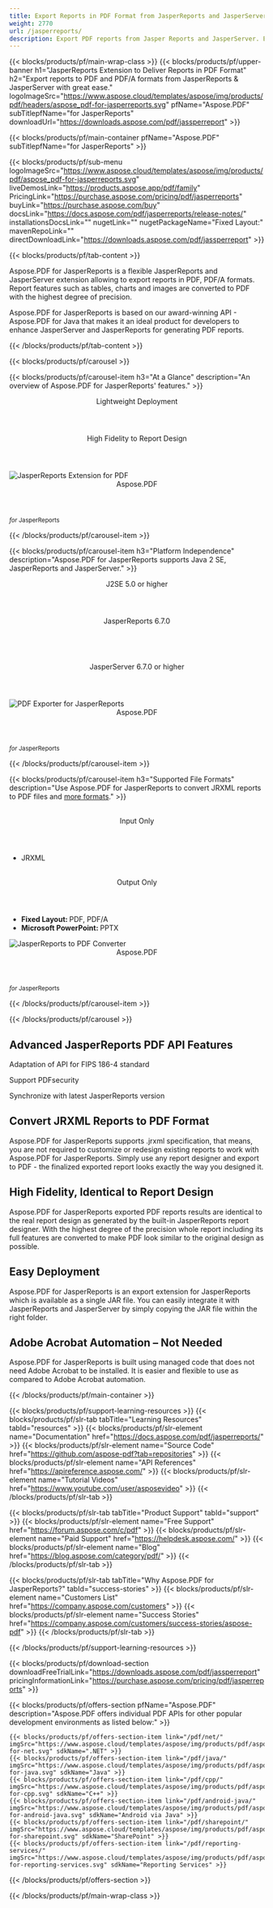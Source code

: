 ```yaml
---
title: Export Reports in PDF Format from JasperReports and JasperServer 
weight: 2770
url: /jasperreports/ 
description: Export PDF reports from Jasper Reports and JasperServer. Easily convert jrxml reports to PDF files
---
```


{{< blocks/products/pf/main-wrap-class >}}
{{< blocks/products/pf/upper-banner h1="JasperReports Extension to Deliver Reports in PDF Format" h2="Export reports to PDF and PDF/A formats from JasperReports & JasperServer with great ease." logoImageSrc="https://www.aspose.cloud/templates/aspose/img/products/pdf/headers/aspose_pdf-for-jasperreports.svg" pfName="Aspose.PDF" subTitlepfName="for JasperReports" downloadUrl="https://downloads.aspose.com/pdf/jassperreport" >}}

{{< blocks/products/pf/main-container pfName="Aspose.PDF" subTitlepfName="for JasperReports" >}}

{{< blocks/products/pf/sub-menu logoImageSrc="https://www.aspose.cloud/templates/aspose/img/products/pdf/aspose_pdf-for-jasperreports.svg" liveDemosLink="https://products.aspose.app/pdf/family" PricingLink="https://purchase.aspose.com/pricing/pdf/jasperreports" buyLink="https://purchase.aspose.com/buy" docsLink="https://docs.aspose.com/pdf/jasperreports/release-notes/" installationsDocsLink="" nugetLink="" nugetPackageName="Fixed Layout:" mavenRepoLink="" directDownloadLink="https://downloads.aspose.com/pdf/jassperreport" >}}

{{< blocks/products/pf/tab-content >}}
<p>
 Aspose.PDF for JasperReports is a flexible JasperReports and JasperServer extension allowing to export reports in PDF, PDF/A formats. Report features such as tables, charts and images are converted to PDF with the highest degree of precision.
</p>

<p>
 Aspose.PDF for JasperReports is based on our award-winning API - Aspose.PDF for Java that makes it an ideal product for developers to enhance JasperServer and JasperReports for generating PDF reports.
</p>

{{< /blocks/products/pf/tab-content >}}

<!--Diagrams Start-->
{{< blocks/products/pf/carousel >}}

{{< blocks/products/pf/carousel-item h3="At a Glance" description="An overview of Aspose.PDF for JasperReports' features." >}}
<div class="diagram1 d1-jasper">
 <div class="d1-row">
  <div class="d1-col d1-left">
   <header>
    <i class="fa fa-cog">
    </i>
    Lightweight Deployment
   </header>
  </div>
  <!--/left-->
  <div class="d1-col d1-right">
   <header>
    <i class="fa fa-table">
    </i>
    High Fidelity to Report Design
   </header>
  </div>
  <!--/right-->
 </div>
 <!--/row-->
 <div class="d1-logo">
  <img alt="JasperReports Extension for PDF" src="https://www.aspose.cloud/templates/aspose/img/products/pdf/aspose_pdf-for-jasperreports.svg"/>
  <header>
   Aspose.PDF
  </header>
  <footer>
   <small>
    <em>
     for
    </em>
    JasperReports
   </small>
  </footer>
 </div>
 <!--/logo-->
</div>

{{< /blocks/products/pf/carousel-item >}}

{{< blocks/products/pf/carousel-item h3="Platform Independence" description="Aspose.PDF for JasperReports supports Java 2 SE, JasperReports and JasperServer." >}}
<div class="diagram1 d1-jasper">
 <div class="d1-row">
  <div class="d1-col d1-left">
   <header style="padding-left: 0px;">
    <i class="fa fa-cubes">
    </i>
    J2SE 5.0 or higher
   </header>
  </div>
  <!--/left-->
  <div class="d1-col d1-right">
   <!--<header style="padding-left: 0px;"><i class="fa fa-cubes"> </i>JasperReports 3.1 or higher</header><br />-->
   <header style="padding-left: 0px;">
    <i class="fa fa-cubes">
    </i>
    JasperReports 6.7.0
   </header>
   <br/>
   <header style="padding-left: 0px;">
    <i class="fa fa-cubes">
    </i>
    JasperServer 6.7.0 or higher
   </header>
  </div>
  <!--/right-->
 </div>
 <!--/row-->
 <div class="d1-logo">
  <img alt="PDF Exporter for JasperReports" src="https://www.aspose.cloud/templates/aspose/img/products/pdf/aspose_pdf-for-jasperreports.svg"/>
  <header>
   Aspose.PDF
  </header>
  <footer>
   <small>
    <em>
     for
    </em>
    JasperReports
   </small>
  </footer>
 </div>
 <!--/logo-->
</div>

{{< /blocks/products/pf/carousel-item >}}

{{< blocks/products/pf/carousel-item h3="Supported File Formats" description="Use Aspose.PDF for JasperReports to convert JRXML reports to PDF files and [more formats](https://docs.aspose.com/pdf/jasperreports/supported-file-formats/)." >}}
<div class="diagram1 d2 d1-jasper">
 <div class="d1-row">
  <div class="d1-col d1-left">
   <br/>
   <header>
    <i class="fa fa-long-arrow-down">
    </i>
    Input Only
   </header>
   <ul>
    <li>
     JRXML
    </li>
   </ul>
  </div>
  <!--/left-->
  <div class="d1-col d1-right">
   <br/>
   <header>
    <i class="fa fa-mail-forward">
    </i>
    Output Only
   </header>
   <ul>
    <li>
     <b>
      Fixed Layout:
     </b>
     PDF, PDF/A
    </li>
    <li>
     <b>
      Microsoft PowerPoint:
     </b>
     PPTX
    </li>
   </ul>
  </div>
  <!--/right-->
 </div>
 <!--/row-->
 <div class="d1-logo">
  <img alt="JasperReports to PDF Converter" src="https://www.aspose.cloud/templates/aspose/img/products/pdf/aspose_pdf-for-jasperreports.svg"/>
  <header>
   Aspose.PDF
  </header>
  <footer>
   <small>
    <em>
     for
    </em>
    JasperReports
   </small>
  </footer>
 </div>
 <!--/logo-->
</div>

{{< /blocks/products/pf/carousel-item >}}

{{< /blocks/products/pf/carousel >}}
<!--Diagrams End-->

<!--Feature-section Start-->
<div class="container-fluid features-section bg-gray singleproduct">
 <a class="anchor" id="features" name="features">
 </a>
 <div class="row">
  <div class="container">
   <h2 class="pr-ft">
    Advanced JasperReports PDF API Features
   </h2>
   <p>
   </p>
   <div class="col-lg-4">
    <em class="fa fa-crosshairs ico-blue fa-2x col-lg-2">
    </em>
    <p class="col-lg-10">
     Adaptation of API for FIPS 186-4 standard
    </p>
   </div>
   <div class="col-lg-4">
    <em class="fa fa-save ico-blue fa-2x col-lg-2">
    </em>
    <p class="col-lg-10">
     Support PDFsecurity
    </p>
   </div>
   <div class="col-lg-4">
    <em class="fa fa-refresh ico-blue fa-2x col-lg-2">
    </em>
    <p class="col-lg-10">
     Synchronize with latest JasperReports version
    </p>
   </div>
   <div class="col-lg-12">
    <h2 class="h2title">
     Convert JRXML Reports to PDF Format
    </h2>
    <p>
     Aspose.PDF for JasperReports supports .jrxml specification, that means, you are not required to customize or redesign existing reports to work with Aspose.PDF for JasperReports. Simply use any report designer and export to PDF - the finalized exported report looks exactly the way you designed it.
    </p>
   </div>
   <div class="col-lg-12">
    <h2 class="h2title">
     High Fidelity, Identical to Report Design
    </h2>
    <p>
     Aspose.PDF for JasperReports exported PDF reports results are identical to the real report design as generated by the built-in JasperReports report designer. With the highest degree of the precision whole report including its full features are converted to make PDF look similar to the original design as possible.
    </p>
   </div>
   <div class="col-lg-12">
    <h2 class="h2title">
     Easy Deployment
    </h2>
    <p>
     Aspose.PDF for JasperReports is an export extension for JasperReports which is available as a single JAR file. You can easily integrate it with JasperReports and JasperServer by simply copying the JAR file within the right folder.
    </p>
   </div>
   <div class="col-lg-12">
    <h2 class="h2title">
     Adobe Acrobat Automation – Not Needed
    </h2>
    <p>
     Aspose.PDF for JasperReports is built using managed code that does not need Adobe Acrobat to be installed. It is easier and flexible to use as compared to Adobe Acrobat automation.
    </p>
   </div>
  </div>
 </div>
</div>
<!--Feature-section End-->

{{< /blocks/products/pf/main-container >}}


{{< blocks/products/pf/support-learning-resources >}}
{{< blocks/products/pf/slr-tab tabTitle="Learning Resources" tabId="resources" >}}
{{< blocks/products/pf/slr-element name="Documentation" href="https://docs.aspose.com/pdf/jasperreports/" >}}
{{< blocks/products/pf/slr-element name="Source Code" href="https://github.com/aspose-pdf?tab=repositories" >}}
{{< blocks/products/pf/slr-element name="API References" href="https://apireference.aspose.com/" >}}
{{< blocks/products/pf/slr-element name="Tutorial Videos" href="https://www.youtube.com/user/asposevideo" >}}
{{< /blocks/products/pf/slr-tab >}}

{{< blocks/products/pf/slr-tab tabTitle="Product Support" tabId="support" >}}
{{< blocks/products/pf/slr-element name="Free Support" href="https://forum.aspose.com/c/pdf" >}}
{{< blocks/products/pf/slr-element name="Paid Support" href="https://helpdesk.aspose.com/" >}}
{{< blocks/products/pf/slr-element name="Blog" href="https://blog.aspose.com/category/pdf/" >}}
{{< /blocks/products/pf/slr-tab >}}

{{< blocks/products/pf/slr-tab tabTitle="Why Aspose.PDF for JasperReports?" tabId="success-stories" >}}
{{< blocks/products/pf/slr-element name="Customers List" href="https://company.aspose.com/customers" >}}
{{< blocks/products/pf/slr-element name="Success Stories" href="https://company.aspose.com/customers/success-stories/aspose-pdf" >}}
{{< /blocks/products/pf/slr-tab >}}

{{< /blocks/products/pf/support-learning-resources >}}

{{< blocks/products/pf/download-section downloadFreeTrialLink="https://downloads.aspose.com/pdf/jassperreport" pricingInformationLink="https://purchase.aspose.com/pricing/pdf/jasperreports" >}}

{{< blocks/products/pf/offers-section pfName="Aspose.PDF" description="Aspose.PDF offers individual PDF APIs for other popular development environments as listed below:" >}}

    {{< blocks/products/pf/offers-section-item link="/pdf/net/" imgSrc="https://www.aspose.cloud/templates/aspose/img/products/pdf/aspose_pdf-for-net.svg" sdkName=".NET" >}}
    {{< blocks/products/pf/offers-section-item link="/pdf/java/" imgSrc="https://www.aspose.cloud/templates/aspose/img/products/pdf/aspose_pdf-for-java.svg" sdkName="Java" >}}
    {{< blocks/products/pf/offers-section-item link="/pdf/cpp/" imgSrc="https://www.aspose.cloud/templates/aspose/img/products/pdf/aspose_pdf-for-cpp.svg" sdkName="C++" >}}
    {{< blocks/products/pf/offers-section-item link="/pdf/android-java/" imgSrc="https://www.aspose.cloud/templates/aspose/img/products/pdf/aspose_pdf-for-android-java.svg" sdkName="Android via Java" >}}
    {{< blocks/products/pf/offers-section-item link="/pdf/sharepoint/" imgSrc="https://www.aspose.cloud/templates/aspose/img/products/pdf/aspose_pdf-for-sharepoint.svg" sdkName="SharePoint" >}}
    {{< blocks/products/pf/offers-section-item link="/pdf/reporting-services/" imgSrc="https://www.aspose.cloud/templates/aspose/img/products/pdf/aspose_pdf-for-reporting-services.svg" sdkName="Reporting Services" >}}

{{< /blocks/products/pf/offers-section >}}

{{< /blocks/products/pf/main-wrap-class >}}